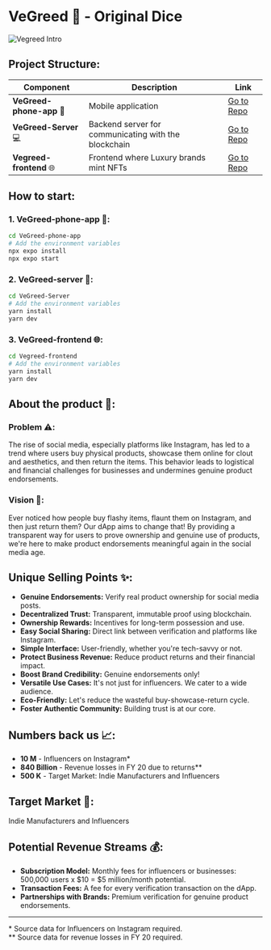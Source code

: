 # VeGreed 🎲 - Original Dice

![Vegreed Intro](https://gtrvjdtwdfnbjeytdjvv.supabase.co/storage/v1/object/public/warp/public/Intro.png)

## Project Structure:

| Component               | Description                                                   | Link |
|-------------------------|---------------------------------------------------------------|------|
| **VeGreed-phone-app** 📱 | Mobile application                                            | [Go to Repo](#./VeGreed-phone-app) |
| **VeGreed-Server** 💻    | Backend server for communicating with the blockchain          | [Go to Repo](#) |
| **Vegreed-frontend** 🌐  | Frontend where Luxury brands mint NFTs                        | [Go to Repo](#) |

## How to start:

### 1. VeGreed-phone-app 📱:
```bash
cd VeGreed-phone-app
# Add the environment variables
npx expo install
npx expo start
```

### 2. VeGreed-server 💼:
```bash
cd VeGreed-Server
# Add the environment variables
yarn install
yarn dev
```

### 3. VeGreed-frontend 🌐:
```bash
cd Vegreed-frontend
# Add the environment variables
yarn install
yarn dev
```

## About the product 🚀:

### Problem ⚠️:
The rise of social media, especially platforms like Instagram, has led to a trend where users buy physical products, showcase them online for clout and aesthetics, and then return the items. This behavior leads to logistical and financial challenges for businesses and undermines genuine product endorsements.

### Vision 🌟:
Ever noticed how people buy flashy items, flaunt them on Instagram, and then just return them? Our dApp aims to change that! By providing a transparent way for users to prove ownership and genuine use of products, we're here to make product endorsements meaningful again in the social media age.

## Unique Selling Points ✨:
- **Genuine Endorsements:** Verify real product ownership for social media posts.
- **Decentralized Trust:** Transparent, immutable proof using blockchain.
- **Ownership Rewards:** Incentives for long-term possession and use.
- **Easy Social Sharing:** Direct link between verification and platforms like Instagram.
- **Simple Interface:** User-friendly, whether you're tech-savvy or not.
- **Protect Business Revenue:** Reduce product returns and their financial impact.
- **Boost Brand Credibility:** Genuine endorsements only!
- **Versatile Use Cases:** It's not just for influencers. We cater to a wide audience.
- **Eco-Friendly:** Let's reduce the wasteful buy-showcase-return cycle.
- **Foster Authentic Community:** Building trust is at our core.

## Numbers back us 📈:
- **10 M** - Influencers on Instagram*
- **840 Billion** - Revenue losses in FY 20 due to returns**
- **500 K** - Target Market: Indie Manufacturers and Influencers

## Target Market 🎯:
Indie Manufacturers and Influencers

## Potential Revenue Streams 💰:
- **Subscription Model:** Monthly fees for influencers or businesses: 500,000 users x $10 = $5 million/month potential.
- **Transaction Fees:** A fee for every verification transaction on the dApp.
- **Partnerships with Brands:** Premium verification for genuine product endorsements.

---

\* Source data for Influencers on Instagram required.  
\** Source data for revenue losses in FY 20 required.  
